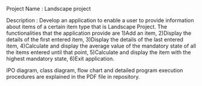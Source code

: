 Project Name : Landscape project

Description : 
  Develop an application to enable a user to provide information about items of a certain item type that is Landscape Project.
  The functionalities that the application provide are 1)Add an item, 2)Display the details of the first entered item, 3)Display the details of the last entered item, 4)Calculate and display the average value of the mandatory state of all the items entered until that point, 5)Calculate and display the item with the highest mandatory state, 6)Exit application.
  
  
IPO diagram, class diagram, flow chart and detailed program execution procedures are explained in the PDF file in repository.
